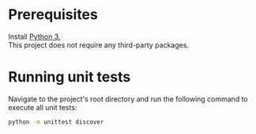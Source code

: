 # Prerequisites
Install [Python 3.](https://wiki.python.org/moin/BeginnersGuide/Download)  
This project does not require any third-party packages.

# Running unit tests
Navigate to the project's root directory and run the following command to execute all unit tests:

```bash
python -m unittest discover
```
